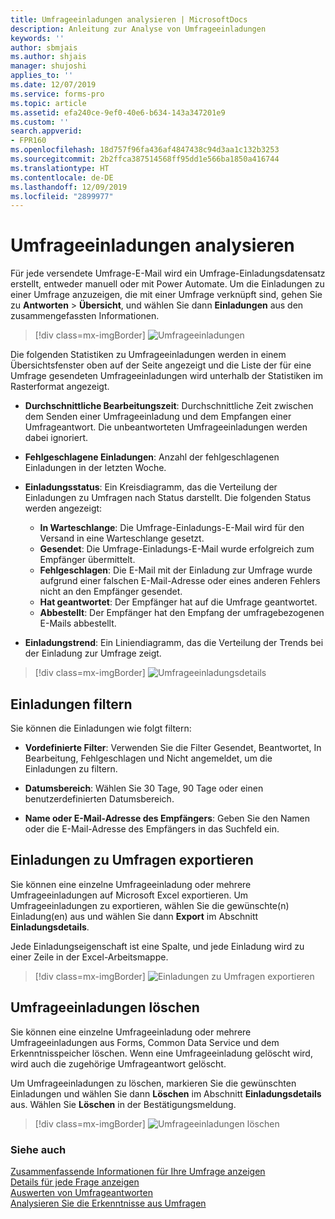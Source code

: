 ```yaml
---
title: Umfrageeinladungen analysieren | MicrosoftDocs
description: Anleitung zur Analyse von Umfrageeinladungen
keywords: ''
author: sbmjais
ms.author: shjais
manager: shujoshi
applies_to: ''
ms.date: 12/07/2019
ms.service: forms-pro
ms.topic: article
ms.assetid: efa240ce-9ef0-40e6-b634-143a347201e9
ms.custom: ''
search.appverid:
- FPR160
ms.openlocfilehash: 18d757f96fa436af4847438c94d3aa1c132b3253
ms.sourcegitcommit: 2b2ffca387514568ff95dd1e566ba1850a416744
ms.translationtype: HT
ms.contentlocale: de-DE
ms.lasthandoff: 12/09/2019
ms.locfileid: "2899977"
---
```

# <a name="analyze-survey-invitations"></a>Umfrageeinladungen analysieren

Für jede versendete Umfrage-E-Mail wird ein Umfrage-Einladungsdatensatz erstellt, entweder manuell oder mit Power Automate. Um die Einladungen zu einer Umfrage anzuzeigen, die mit einer Umfrage verknüpft sind, gehen Sie zu **Antworten** &gt; **Übersicht**, und wählen Sie dann **Einladungen** aus den zusammengefassten Informationen.

> [!div class=mx-imgBorder]
> ![Umfrageeinladungen](media/survey-invites.png "Umfrageeinladungen")

Die folgenden Statistiken zu Umfrageeinladungen werden in einem Übersichtsfenster oben auf der Seite angezeigt und die Liste der für eine Umfrage gesendeten Umfrageeinladungen wird unterhalb der Statistiken im Rasterformat angezeigt.

- **Durchschnittliche Bearbeitungszeit**: Durchschnittliche Zeit zwischen dem Senden einer Umfrageeinladung und dem Empfangen einer Umfrageantwort. Die unbeantworteten Umfrageeinladungen werden dabei ignoriert.

- **Fehlgeschlagene Einladungen**: Anzahl der fehlgeschlagenen Einladungen in der letzten Woche.

- **Einladungsstatus**: Ein Kreisdiagramm, das die Verteilung der Einladungen zu Umfragen nach Status darstellt. Die folgenden Status werden angezeigt:

  - **In Warteschlange**: Die Umfrage-Einladungs-E-Mail wird für den Versand in eine Warteschlange gesetzt.
  - **Gesendet**: Die Umfrage-Einladungs-E-Mail wurde erfolgreich zum Empfänger übermittelt.
  - **Fehlgeschlagen**: Die E-Mail mit der Einladung zur Umfrage wurde aufgrund einer falschen E-Mail-Adresse oder eines anderen Fehlers nicht an den Empfänger gesendet.
  - **Hat geantwortet**: Der Empfänger hat auf die Umfrage geantwortet.
  - **Abbestellt**: Der Empfänger hat den Empfang der umfragebezogenen E-Mails abbestellt.

- **Einladungstrend**: Ein Liniendiagramm, das die Verteilung der Trends bei der Einladung zur Umfrage zeigt.

> [!div class=mx-imgBorder]
> ![Umfrageeinladungsdetails](media/survey-invites-details.png "Umfrageeinladungsdetails")

## <a name="filter-invitations"></a>Einladungen filtern

Sie können die Einladungen wie folgt filtern:

- **Vordefinierte Filter**: Verwenden Sie die Filter Gesendet, Beantwortet, In Bearbeitung, Fehlgeschlagen und Nicht angemeldet, um die Einladungen zu filtern.

- **Datumsbereich**: Wählen Sie 30 Tage, 90 Tage oder einen benutzerdefinierten Datumsbereich.

- **Name oder E-Mail-Adresse des Empfängers**: Geben Sie den Namen oder die E-Mail-Adresse des Empfängers in das Suchfeld ein.

## <a name="export-survey-invitations"></a>Einladungen zu Umfragen exportieren

Sie können eine einzelne Umfrageeinladung oder mehrere Umfrageeinladungen auf Microsoft Excel exportieren. Um Umfrageeinladungen zu exportieren, wählen Sie die gewünschte(n) Einladung(en) aus und wählen Sie dann **Export** im Abschnitt **Einladungsdetails**.

Jede Einladungseigenschaft ist eine Spalte, und jede Einladung wird zu einer Zeile in der Excel-Arbeitsmappe.

> [!div class=mx-imgBorder]
> ![Einladungen zu Umfragen exportieren](media/export-survey-invite.png "Einladungen zu Umfragen exportieren")

## <a name="delete-survey-invitations"></a>Umfrageeinladungen löschen

Sie können eine einzelne Umfrageeinladung oder mehrere Umfrageeinladungen aus Forms, Common Data Service und dem Erkenntnisspeicher löschen. Wenn eine Umfrageeinladung gelöscht wird, wird auch die zugehörige Umfrageantwort gelöscht.

Um Umfrageeinladungen zu löschen, markieren Sie die gewünschten Einladungen und wählen Sie dann **Löschen** im Abschnitt **Einladungsdetails** aus. Wählen Sie **Löschen** in der Bestätigungsmeldung.

> [!div class=mx-imgBorder]
> ![Umfrageeinladungen löschen](media/delete-survey-invite.png "Umfrageeinladungen löschen")

### <a name="see-also"></a>Siehe auch

[Zusammenfassende Informationen für Ihre Umfrage anzeigen](view-summary-information.md)<br>
[Details für jede Frage anzeigen](view-details-each-question.md)<br>
[Auswerten von Umfrageantworten](analyze-survey-responses.md)<br>
[Analysieren Sie die Erkenntnisse aus Umfragen](analyze-survey-insights.md)
